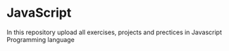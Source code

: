 # JavaScript
In this repository upload all exercises, projects and prectices in Javascript Programming language
